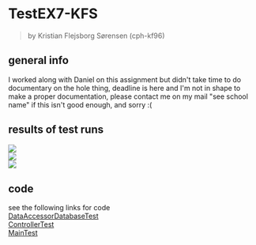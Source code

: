 # TestEX7-KFS
> by Kristian Flejsborg Sørensen (cph-kf96)

## general info
I worked along with Daniel on this assignment but didn't take time to do documentary on the hole thing, deadline is here and I'm not in shape to make a proper documentation, please contact me on my mail "see school name" if this isn't good enough, and sorry :(

## results of test runs
![](https://i.gyazo.com/ce3b1822b3356fb931a49374a6ebe47e.png)   
![](https://i.gyazo.com/321b9a5303ee7dc2f01c1d659485b522.png)   
![](https://i.gyazo.com/09d9fd902574878103fa3a28b4e95cc5.png)

## code
see the following links for code   
[DataAccessorDatabaseTest](https://github.com/Retroperspect/TestEX7-KFS/blob/master/Test7/src/test/java/data/DataAccessorDatabaseTest.java)   
[ControllerTest](https://github.com/Retroperspect/TestEX7-KFS/blob/master/Test7/src/test/java/logic/ControllerTest.java)   
[MainTest](https://github.com/Retroperspect/TestEX7-KFS/blob/master/Test7/src/test/java/MainTest.java)
